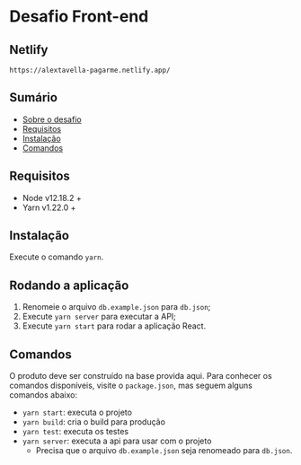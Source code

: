 # Desafio Front-end

## Netlify

```
https://alextavella-pagarme.netlify.app/
```

## Sumário

- [Sobre o desafio](./CHALLENGE.md)
- [Requisitos](#requisitos)
- [Instalação](#instalação)
- [Comandos](#comandos)

## Requisitos

- Node v12.18.2 +
- Yarn v1.22.0 +

## Instalação

Execute o comando `yarn`.

## Rodando a aplicação

1. Renomeie o arquivo `db.example.json` para `db.json`;
1. Execute `yarn server` para executar a API;
1. Execute `yarn start` para rodar a aplicação React.

## Comandos

O produto deve ser construído na base provida aqui. Para conhecer os comandos disponíveis, visite o `package.json`, mas seguem alguns comandos abaixo:

- `yarn start`: executa o projeto
- `yarn build`: cria o build para produção
- `yarn test`: executa os testes
- `yarn server`: executa a api para usar com o projeto
  - Precisa que o arquivo `db.example.json` seja renomeado para `db.json`.
